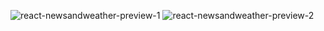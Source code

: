 ![react-newsandweather-preview-1](https://user-images.githubusercontent.com/96270314/223562106-d9872fc1-3d10-41b6-a23c-17d5fa2f7d13.PNG)
![react-newsandweather-preview-2](https://user-images.githubusercontent.com/96270314/223562126-6f4ade48-bc31-4a4a-bd4d-fdc56a555217.PNG)
